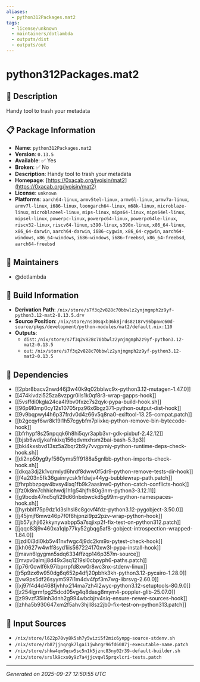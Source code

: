 ```yaml
---
aliases:
  - python312Packages.mat2
tags:
  - license/unknown
  - maintainers/dotlambda
  - outputs/dist
  - outputs/out
---
```


# python312Packages.mat2

## 📝 Description

Handy tool to trash your metadata

## 📋 Package Information

- **Name**: `python312Packages.mat2`
- **Version**: `0.13.5`
- **Available**: ✅ Yes
- **Broken**: ✅ No
- **Description**: Handy tool to trash your metadata
- **Homepage**: [https://0xacab.org/jvoisin/mat2](https://0xacab.org/jvoisin/mat2)
- **License**: `unknown`
- **Platforms**: `aarch64-linux`, `armv5tel-linux`, `armv6l-linux`, `armv7a-linux`, `armv7l-linux`, `i686-linux`, `loongarch64-linux`, `m68k-linux`, `microblaze-linux`, `microblazeel-linux`, `mips-linux`, `mips64-linux`, `mips64el-linux`, `mipsel-linux`, `powerpc-linux`, `powerpc64-linux`, `powerpc64le-linux`, `riscv32-linux`, `riscv64-linux`, `s390-linux`, `s390x-linux`, `x86_64-linux`, `x86_64-darwin`, `aarch64-darwin`, `i686-cygwin`, `x86_64-cygwin`, `aarch64-windows`, `x86_64-windows`, `i686-windows`, `i686-freebsd`, `x86_64-freebsd`, `aarch64-freebsd`
## 👥 Maintainers

- @dotlambda


## 🔧 Build Information

- **Derivation Path**: `/nix/store/s7f3q2v828c70bbwlz2ynjmgmph2z9yf-python3.12-mat2-0.13.5.drv`
- **Source Position**: `/nix/store/ns30sqxb36k8jrds8z18rv96bpnwc60d-source/pkgs/development/python-modules/mat2/default.nix:110`
- **Outputs**:
  - `dist`:  `/nix/store/s7f3q2v828c70bbwlz2ynjmgmph2z9yf-python3.12-mat2-0.13.5`
  - `out`:  `/nix/store/s7f3q2v828c70bbwlz2ynjmgmph2z9yf-python3.12-mat2-0.13.5`

## 🔗 Dependencies

- [[2pbr8bacv2nwd46j3w40k9q02bblwc9x-python3.12-mutagen-1.47.0]]
- [[474kivdzi525za8vzpgr0ils1k0qf8r3-wrap-gapps-hook]]
- [[5vsffdi0kgla24ca4l9bv0fxzc7s2qyk-pypa-build-hook.sh]]
- [[96p9l0mp0cy12s10705rpz96x6bgz371-python-output-dist-hook]]
- [[9v9bqpwyl4h6p37frdv0d4z66v5q8na0-exiftool-13.25-compat.patch]]
- [[b2gcqyf6wr8k19l1h57cgybfm7plixkq-python-remove-bin-bytecode-hook]]
- [[bfrhypf8s25npqqk6h8hi5qyr3apb3vr-gdk-pixbuf-2.42.12]]
- [[bjsb6wdjykafnkixq156qdvmxhsm2bai-bash-5.3p3]]
- [[bki4kxsbvd13sz5a2bqr2b9y7vvgpmiy-python-runtime-deps-check-hook.sh]]
- [[di2np59yg9yf560yms5ff9188a5gnlbb-python-imports-check-hook.sh]]
- [[dkqa3dj2k1vqrmlyd6hrdf8dww0f5dr9-python-remove-tests-dir-hook]]
- [[f4a203n5fk36gainrycsk1rfdwjv44yg-bubblewrap-path.patch]]
- [[fhrpbbzpqw4bvsy4ixq1fb9k2aaslnw0-python-catch-conflicts-hook]]
- [[fz0k8m7chhichwdj1h1g54hjfh80g3nm-python3-3.12.11]]
- [[g9bcdx47nd5qfi29d66nbxbwckd5g99m-python-namespaces-hook.sh]]
- [[hyrbblf75p9dz1d3slhsl8c8gcvf4fdz-python3.12-pygobject-3.50.0]]
- [[j45jmjf6mwz46p7f0f8hjpnzi9pz2pzv-wrap-python-hook]]
- [[jb57yjhji62kkynywabpp5a7sqjixp2f-fix-test-on-python312.patch]]
- [[jqqc83j9v460xa1qlp77ky52gbqg5af8-gobject-introspection-wrapped-1.84.0]]
- [[jzdl0i3di0kb5v41nvfwgc4j9dc2km9x-pytest-check-hook]]
- [[kh0627w4wff8syd1iis567224170xw3l-pypa-install-hook]]
- [[mavn6lgygmn5sdq6334ffzqp146p357m-source]]
- [[mvpv0almjj8d49x3sq1219sl0cbpyph6-paths.patch]]
- [[p76r0cwlf6k97ibprrpfd8xw0r8wc3nx-stdenv-linux]]
- [[r5p9zx6w950dg6q652p4dfj20pbhk3kh-python3.12-pycairo-1.28.0]]
- [[vw9ps5df26syym597i1m4dv4fpf3m7wg-librsvg-2.60.0]]
- [[xj97f4d4d468fjvhhx214ma7zh4l2wyc-python3.12-setuptools-80.9.0]]
- [[z254igrmfpg25dcd05vg4q8dasg8mym4-poppler-glib-25.07.0]]
- [[z99vzf35iinh3dnh2g994wbcbjrv4siq-ensure-newer-sources-hook]]
- [[zhha5b930647xm2f5ahv3hjll8sz2jb0-fix-test-on-python313.patch]]

## 📁 Input Sources

- `/nix/store/l622p70vy8k5sh7y5wizi5f2mic6ynpg-source-stdenv.sh`
- `/nix/store/rb87jjnqrgk7lgai1jwhrgr96fd6087j-executable-name.patch`
- `/nix/store/shkw4qm9qcw5sc5n1k5jznc83ny02r39-default-builder.sh`
- `/nix/store/srslk9cxs0y9z7a4jjcvqwl5prqxlcri-tests.patch`

---
*Generated on 2025-09-27 12:50:55 UTC*
